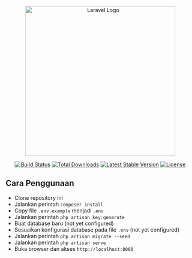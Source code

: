 <p align="center"><a href="https://laravel.com" target="_blank"><img src="https://raw.githubusercontent.com/laravel/art/master/logo-lockup/5%20SVG/2%20CMYK/1%20Full%20Color/laravel-logolockup-cmyk-red.svg" width="400" alt="Laravel Logo"></a></p>

<p align="center">
<a href="https://github.com/laravel/framework/actions"><img src="https://github.com/laravel/framework/workflows/tests/badge.svg" alt="Build Status"></a>
<a href="https://packagist.org/packages/laravel/framework"><img src="https://img.shields.io/packagist/dt/laravel/framework" alt="Total Downloads"></a>
<a href="https://packagist.org/packages/laravel/framework"><img src="https://img.shields.io/packagist/v/laravel/framework" alt="Latest Stable Version"></a>
<a href="https://packagist.org/packages/laravel/framework"><img src="https://img.shields.io/packagist/l/laravel/framework" alt="License"></a>
</p>

## Cara Penggunaan

- Clone repository ini
- Jalankan perintah `composer install`
- Copy file `.env.example` menjadi `.env`
- Jalankan perintah `php artisan key:generate`
- Buat database baru (not yet configured)
- Sesuaikan konfigurasi database pada file `.env` (not yet configured)
- Jalankan perintah `php artisan migrate --seed`
- Jalankan perintah `php artisan serve`
- Buka browser dan akses `http://localhost:8000`
